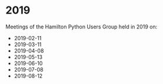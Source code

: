 # 2019

Meetings of the Hamilton Python Users Group held in 2019 on:

* 2019-02-11
* 2019-03-11
* 2019-04-08
* 2019-05-13
* 2019-06-10
* 2019-07-08
* 2019-08-12
